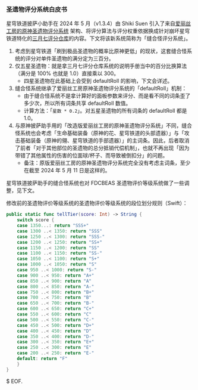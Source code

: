 ### 圣遗物评分系统白皮书

星穹铁道披萨小助手在 2024 年 5 月（v1.3.4）由 Shiki Suen 引入了来自[爱丽丝工房的原神圣遗物评分系统](https://github.com/Kamihimmel/artifactrating) 架构、将评分算法与评分权重依据换成针对崩坏星穹铁道特化的[三月七评分仓库](https://github.com/Mar-7th/StarRailScore)的内容。下文将该新系统简称为「缝合怪评分系统」。

1. 考虑到星穹铁道「刷到极品圣遗物的概率比原神更低」的现状，这套缝合怪系统的评分对单件圣遗物的满分定为三百分。
2. 仅五星圣遗物：就是拿三月七评分仓库系统的说明手册当中的百分比换算法（满分是 100% 也就是 1.0）直接乘以 300。
    - 四星圣遗物在此基础上会受到 defaultRoll 的影响，下文会详述。
3. 缝合怪系统继承了爱丽丝工房原神圣遗物评分系统的「defaultRoll」机制：
    - 由于缝合怪系统不是拿计算好的面板参数来评分、而是看不同的词条歪了多少次，所以所有词条共享 defaultRoll 数值。
    - 计算方法：「`星数 * 0.2`」。对五星圣遗物的所有词条的 defaultRoll 都是 1.0。
4. 与原神披萨助手用的「改造版爱丽丝工房的原神圣遗物评分系统」不同，缝合怪系统也会考虑「生命基础装备（原神的花、星穹铁道的头部遗器）」与「攻击基础装备（原神的翎、星穹铁道的手部遗器）」的主词条。因此，后者取消了前者「对于其他部位的圣遗物的总分抵销代偿机制」，也就不再出现「因为带错了其他属性的伤害的位面球/杯子、而导致被倒扣分」的问题。
    - 备注：原版爱丽丝工房的原神圣遗物评分系统完全没有考虑主词条，至少在截至 2024 年 5 月 11 日是这样的。

星穹铁道披萨助手的缝合怪系统也对 FDCBEAS 圣遗物评价等级系统做了一些调整，见下文。

修改前的圣遗物评价等级系统的圣遗物评价等级系统的段位划分规则（Swift）：

```swift
public static func tellTier(score: Int) -> String {
    switch score {
    case 1350...: return "SSS+"
    case 1300 ..< 1350: return "SSS"
    case 1250 ..< 1300: return "SSS-"
    case 1200 ..< 1250: return "SS+"
    case 1150 ..< 1200: return "SS"
    case 1100 ..< 1150: return "SS-"
    case 1050 ..< 1100: return "S+"
    case 1000 ..< 1050: return "S"
    case 950 ..< 1000: return "S-"
    case 900 ..< 950: return "A+"
    case 850 ..< 900: return "A"
    case 800 ..< 850: return "A-"
    case 750 ..< 800: return "B+"
    case 700 ..< 750: return "B"
    case 650 ..< 700: return "B-"
    case 600 ..< 650: return "C+"
    case 550 ..< 600: return "C"
    case 500 ..< 550: return "C-"
    case 450 ..< 500: return "D+"
    case 400 ..< 450: return "D"
    case 350 ..< 400: return "D-"
    case 300 ..< 350: return "E+"
    case 250 ..< 300: return "E"
    case 200 ..< 250: return "E-"
    default: return "F"
    }
}
```

$ EOF.
